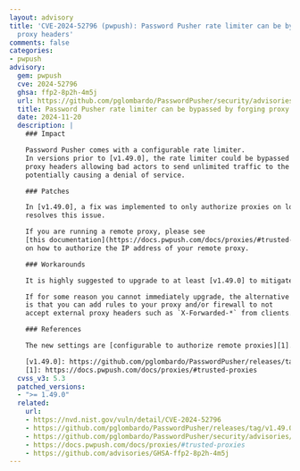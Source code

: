 ```yaml
---
layout: advisory
title: 'CVE-2024-52796 (pwpush): Password Pusher rate limiter can be bypassed by forging
  proxy headers'
comments: false
categories:
- pwpush
advisory:
  gem: pwpush
  cve: 2024-52796
  ghsa: ffp2-8p2h-4m5j
  url: https://github.com/pglombardo/PasswordPusher/security/advisories/GHSA-ffp2-8p2h-4m5j
  title: Password Pusher rate limiter can be bypassed by forging proxy headers
  date: 2024-11-20
  description: |
    ### Impact

    Password Pusher comes with a configurable rate limiter.
    In versions prior to [v1.49.0], the rate limiter could be bypassed by forging
    proxy headers allowing bad actors to send unlimited traffic to the site
    potentially causing a denial of service.

    ### Patches

    In [v1.49.0], a fix was implemented to only authorize proxies on local IPs which
    resolves this issue.

    If you are running a remote proxy, please see
    [this documentation](https://docs.pwpush.com/docs/proxies/#trusted-proxies)
    on how to authorize the IP address of your remote proxy.

    ### Workarounds

    It is highly suggested to upgrade to at least [v1.49.0] to mitigate this risk.

    If for some reason you cannot immediately upgrade, the alternative
    is that you can add rules to your proxy and/or firewall to not
    accept external proxy headers such as `X-Forwarded-*` from clients.

    ### References

    The new settings are [configurable to authorize remote proxies][1].

    [v1.49.0]: https://github.com/pglombardo/PasswordPusher/releases/tag/v1.49.0
    [1]: https://docs.pwpush.com/docs/proxies/#trusted-proxies
  cvss_v3: 5.3
  patched_versions:
  - ">= 1.49.0"
  related:
    url:
    - https://nvd.nist.gov/vuln/detail/CVE-2024-52796
    - https://github.com/pglombardo/PasswordPusher/releases/tag/v1.49.0
    - https://github.com/pglombardo/PasswordPusher/security/advisories/GHSA-ffp2-8p2h-4m5j
    - https://docs.pwpush.com/docs/proxies/#trusted-proxies
    - https://github.com/advisories/GHSA-ffp2-8p2h-4m5j
---
```

